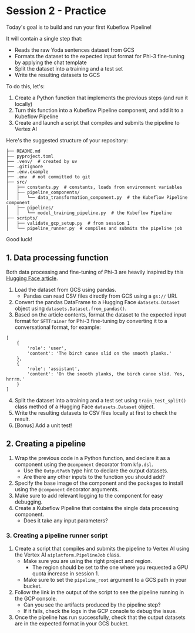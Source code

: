 # Session 2 - Practice

Today's goal is to build and run your first Kubeflow Pipeline!

It will contain a single step that:
- Reads the raw Yoda sentences dataset from GCS
- Formats the dataset to the expected input format for Phi-3 fine-tuning by applying the chat template
- Split the dataset into a training and a test set
- Write the resulting datasets to GCS

To do this, let's:
1. Create a Python function that implements the previous steps (and run it locally)
2. Turn this function into a Kubeflow Pipeline component, and add it to a Kubeflow Pipeline
3. Create and launch a script that compiles and submits the pipeline to Vertex AI

Here's the suggested structure of your repository:
```
├── README.md
├── pyproject.toml
├── .venv/  # created by uv
├── .gitignore
├── .env.example
├── .env  # not committed to git
├── src/
│   ├── constants.py  # constants, loads from environment variables
│   ├── pipeline_components/
│   │   └── data_transformation_component.py  # the Kubeflow Pipeline component
│   ├── pipelines/
│   │   └── model_training_pipeline.py  # the Kubeflow Pipeline
├── scripts/
│   ├── validate_gcp_setup.py  # from session 1
│   └── pipeline_runner.py  # compiles and submits the pipeline job
```

Good luck!

## 1. Data processing function

Both data processing and fine-tuning of Phi-3 are heavily inspired by this [Hugging Face article](https://huggingface.co/blog/dvgodoy/fine-tuning-llm-hugging-face).

1. Load the dataset from GCS using pandas.
    - Pandas can read CSV files directly from GCS using a `gs://` URI.
2. Convert the pandas DataFrame to a Hugging Face `datasets.Dataset` object using `datasets.Dataset.from_pandas()`.
3. Based on the article contents, format the dataset to the expected input format for `SFTTrainer` for Phi-3 fine-tuning by converting it to a conversational format, for example:
```
[
    {
        'role': 'user',
        'content': 'The birch canoe slid on the smooth planks.'
    },
    {
        'role': 'assistant',
        'content': 'On the smooth planks, the birch canoe slid. Yes, hrrrm.'
    }
]
```
4. Split the dataset into a training and a test set using `train_test_split()` class method of a Hugging Face `datasets.Dataset` object.
5. Write the resulting datasets to CSV files locally at first to check the result.
6. [Bonus] Add a unit test!

## 2. Creating a pipeline

1. Wrap the previous code in a Python function, and declare it as a component using the `@component` decorator from `kfp.dsl`.
    - Use the `OutputPath` type hint to declare the output datasets.
    - Are there any other inputs to the function you should add?
2. Specify the base image of the component and the packages to install using the `@component` decorator arguments.
3. Make sure to add relevant logging to the component for easy debugging.
4. Create a Kubeflow Pipeline that contains the single data processing component.
    - Does it take any input parameters?


### 3. Creating a pipeline runner script
1. Create a script that compiles and submits the pipeline to Vertex AI using the Vertex AI `aiplatform.PipelineJob` class.
    - Make sure you are using the right project and region.
        - The region should be set to the one where you requested a GPU quota increase in session 1.
    - Make sure to set the `pipeline_root` argument to a GCS path in your bucket.
2. Follow the link in the output of the script to see the pipeline running in the GCP console. 
    - Can you see the artifacts produced by the pipeline step?
    - If it fails, check the logs in the GCP console to debug the issue.
3. Once the pipeline has run successfully, check that the output datasets are in the expected format in your GCS bucket.


